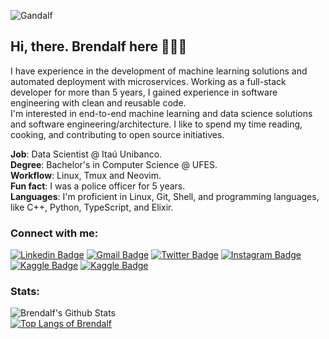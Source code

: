 ![Gandalf](https://thumbs.gfycat.com/SelfreliantInfatuatedJumpingbean-max-1mb.gif)

## Hi, there. Brendalf here 🙋🏽‍♂️
I have experience in the development of machine learning solutions and automated deployment with microservices. Working as a full-stack developer for more than 5 years, I gained experience in software engineering with clean and reusable code.<br>
I'm interested in end-to-end machine learning and data science solutions and software engineering/architecture. I like to spend my time reading, cooking, and contributing to open source initiatives.

**Job**: Data Scientist @ Itaú Unibanco.<br>
**Degree**: Bachelor's in Computer Science @ UFES.<br>
**Workflow**: Linux, Tmux and Neovim.<br>
**Fun fact**: I was a police officer for 5 years.<br>
**Languages**: I'm proficient in Linux, Git, Shell, and programming languages, like C++, Python, TypeScript, and Elixir.

### Connect with me:
[![Linkedin Badge](https://img.shields.io/badge/-obrendalf-0077B5?style=flat&logo=Linkedin&logoColor=white&link=https://linkedin.com/in/obrendalf/)](https://linkedin.com/in/obrendalf/)
[![Gmail Badge](https://img.shields.io/badge/-brenophp@gmail.com-D44638?style=flat&logo=Gmail&logoColor=white&link=mailto:brenophp@gmail.com)](mailto:brenophp@gmail.com)
[![Twitter Badge](https://img.shields.io/badge/-obrendalf-55ACEE?style=flat&logo=Twitter&logoColor=white&link=https://twitter.com/obrendalf)](https://twitter.com/obrendalf)
[![Instagram Badge](https://img.shields.io/badge/-obrendalf-DD2A7B?style=flat&logo=Instagram&logoColor=white&link=https://instagram.com/obrendalf)](https://instagram.com/obrendalf)
[![Kaggle Badge](https://img.shields.io/badge/-brendalf-55ACEE?style=flat&logo=Kaggle&logoColor=white&link=https://kaggle.com/brendalf)](https://kaggle.com/brendalf)
[![Kaggle Badge](https://img.shields.io/badge/-brendalf-444444?style=flat&logo=Medium&logoColor=white&link=https://medium.com/@brendalf)](https://medium.com/@brendalf)

### Stats:
![Brendalf's Github Stats](https://github-readme-stats.vercel.app/api?username=brendalf&show_icons=true)<br>
[![Top Langs of Brendalf](https://github-readme-stats.vercel.app/api/top-langs/?username=brendalf&layout=compact)](https://github.com/brendalf/github-readme-stats)
